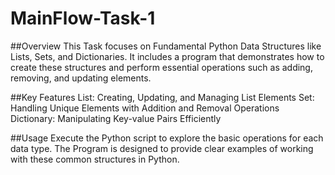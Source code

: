 # MainFlow-Task-1

##Overview
  This Task focuses on Fundamental Python Data Structures like Lists, Sets, and Dictionaries. It includes a program that demonstrates how to create these structures and perform essential operations such as adding, removing, and updating elements.

##Key Features
  List: Creating, Updating, and Managing List Elements
  Set: Handling Unique Elements with Addition and Removal Operations
  Dictionary: Manipulating Key-value Pairs Efficiently
  
##Usage
  Execute the Python script to explore the basic operations for each data type. The Program is designed to provide clear examples of working with these common structures in Python.
